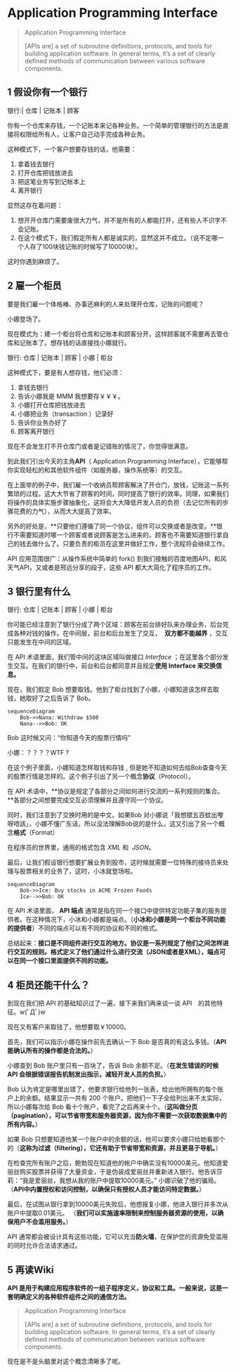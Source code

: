 # Application Programming Interface

> Application Programming Interface
>
> [APIs are] a set of subroutine definitions, protocols, and tools for building application software. In general terms, it’s a set of clearly defined methods of communication between various software components.

## 1 假设你有一个银行

银行:| 仓库 | 记账本 | 顾客

你有一个仓库来存钱，一个记账本来记各种业务。一个简单的管理银行的方法是直接将权限给所有人，让客户自己动手完成各种业务。

这种模式下，一个客户想要存钱的话，他需要：

1. 拿着钱去银行
2. 打开仓库把钱放进去
3. 把这笔业务写到记帐本上
4. 离开银行

显然这存在着问题：

1. 想开开仓库门需要废很大力气，并不是所有的人都能打开，还有些人不识字不会记账。
2. 在这个模式下，我们假定所有人都是诚实的，显然这并不成立。（说不定哪一个人存了100块钱记账的时候写了10000块）。

这时你遇到麻烦了。

## 2 雇一个柜员

要是我们雇一个体格棒、办事还麻利的人来处理开仓库，记账的问题呢？ 

小娜登场了。

现在模式为：建一个柜台将仓库和记账本和顾客分开，这样顾客就不需要再去管仓库和记账本了。想存钱的话直接找小娜就行。

银行: 仓库 | 记账本 | 顾客 | 小娜 | 柜台

这种模式下，要是有人想存钱，他们必须：

1. 拿钱去银行
2. 告诉小娜我是 MMM 我想要存￥￥￥。
3. 小娜打开仓库把钱放进去
4. 小娜把业务（transaction ）记录好
5. 告诉你业务办好了
6. 顾客离开银行

现在不会发生打不开仓库门或者是记错账的情况了，你觉得很满意。

到此我们引出今天的主角**API**（ Application Programming Interface），它能够帮你实现轻松的和其他软件组件（如服务器，操作系统等）的交互。

在上面举的例子中，我们雇一个收纳员帮顾客解决了开仓门，放钱，记账这一系列繁琐的过程。这大大节省了顾客的时间，同时提高了银行的效率。同理，如果我们将操作的具体实施步骤抽象化，这将会大大降低开发人员的负担（去记忆所有的步骤花费的力气），从而大大提高了效率。

另外的好处是，**只要他们遵循了同一个协议，组件可以交换或者是改变。**银行不需要知道时哪一个顾客或者说顾客是怎么进来的，顾客也不需要知道银行拿自己的钱去做什么了。只要负责的柜员在这里并做好工作，整个流程将会继续工作。

API 应用范围很广：从操作系统中简单的 fork() 到我们接触的百度地图API，和风天气API，又或者是邢远分享的段子，这些 API 都大大简化了程序员的工作。

## 3 银行里有什么

银行: 仓库 | 记账本 | 顾客 | 小娜 | 柜台

你可能已经注意到了银行分成了两个区域：顾客在前台排好队来办理业务，后台完成各种对钱的操作。在中间层，前台和后台发生了交互，  **双方都不能越界** ，交互只能发生在中间的区域。

在 API 术语里面，我们管中间的这块区域叫做接口 *Interface* ；在这里各个部分发生交互。在我们的银行中，前台和后台都同意并且规定**使用 Interface 来交换信息。**

现在，我们假定 Bob 想要取钱。他到了柜台找到了小娜，小娜知道该怎样去取钱，她取好了之后告诉了 Bob。

```mermaid
sequenceDiagram
    Bob->>Nana: Withdraw $500
    Nana-->>Bob: OK
```



Bob 这时候又问：“你知道今天的股票行情吗”

小娜：？？？？WTF ?

在这个例子里面，小娜知道怎样取钱和存钱 , 但是她不知道如何去给Bob查查今天的股票行情是怎样的。这个例子引出了另一个概念**协议**（Protocol）。

在 API 术语中，**协议是规定了各部分之间如何进行交流的一系列规则的集合。**各部分之间想要完成交互必须理解并且遵守同一个协议。

同时，我们注意到了交换时用的是中文。如果Bob 对小娜说「我想撳五百蚊出嚟呀唔該」，小娜不懂广东话，所以没法理解Bob说的是什么，这又引出了另一个概念**格式**（Format）

在程序员的世界里，通用的格式包含 *XML* 和  *JSON*。

最后，让我们假设银行想要扩展业务到股市，这时候就需要一位特殊的接待员来处理与股票相关的业务了，这时，小冰就登场啦。 

```mermaid
sequenceDiagram
    Bob->>Ice: Buy stocks in ACME Frozen Foods
    Ice-->>Bob: OK
```

在 API 术语里面， **API 端点** 通常是指在同一个接口中提供特定功能子集的服务提供者。在这种情况下，小冰和小娜都是端点。（**小冰和小娜是同一个柜台不同功能的提供者**）不同的端点可以有不同的协议和不同的格式。

总结起来：**接口是不同组件进行交互的地方。协议是一系列规定了他们之间怎样进行交互的规则。格式定义了他们通过什么进行交流（JSON或者是XML），端点可以在同一个接口里面提供不同的功能。**

## 4 柜员还能干什么？

到现在我们把 API 的基础知识过了一遍，接下来我们再来谈一谈 API　的其他特征。w(ﾟДﾟ)w

现在又有客户来取钱了，他想要取￥10000。 

首先，我们可以指示小娜在操作前先去确认一下 Bob 是否真的有这么多钱。（**API 能确认所有的操作都是合法的。**）

小娜查到 Bob 账户里只有一百块了，告诉 Bob 余额不足。（**在发生错误的时候 API 会根据错误报告机制发出指示，减轻开发人员的负担。**）

Bob 认为肯定是哪里出错了，他要求银行给他列一张表，给出他所拥有的每个账户上的余额。结果显示一共有 200 个账户。把他们一下子全给列出来不太实际，所以小娜每次给 Bob 看十个账户，看完了之后再来十个。（**这叫做分页（pagination），可以节省带宽和服务器资源，因为你不需要一次获取数据集中的所有内容。**）

如果 Bob 只想要知道他某一个账户中的余额的话，他可以要求小娜只给她看那个的（**这称为过滤（filtering），它还有助于节省带宽和资源，并且更易于导航。**）

在检查完所有账户之后，鲍勃现在知道他的帐户中确实没有10000美元。他知道爱丽丝购买股票并获得了大量资金，于是伪装成爱丽丝并重新进入银行。他告诉莎莉：“我是爱丽丝，我想从我的账户中提取10000美元。” 小娜识破了他的骗局。（**API中内置授权和访问控制，以确保只有授权人员才能访问特定数据。**）

最后，在试图从银行拿到10000美元失败后，他想报复小娜，他进入银行并多次从账户中提取0.01美元。 （**我们可以实施速率限制来控制服务器资源的使用，以确保用户不会滥用服务。**）

API 通常都会被设计具有这些功能，它可以充当**防火墙**，在保护您的资源免受滥用的同时允许合法请求通过。

## 5 再读Wiki

**API 是用于构建应用程序软件的一组子程序定义，协议和工具。一般来说，这是一套明确定义的各种软件组件之间的通信方法。**

> Application Programming Interface
>
> [APIs are] a set of subroutine definitions, protocols, and tools for building application software. In general terms, it’s a set of clearly defined methods of communication between various software components.

现在是不是头脑里对这个概念清晰多了呢。